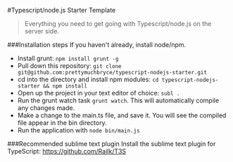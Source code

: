 #Typescript/node.js Starter Template
> Everything you need to get going with Typescript/node.js on the server side.


###Installation steps
If you haven't already, install node/npm.

* Install grunt: `npm install grunt -g`
* Pull down this repository: `git clone git@github.com:prettymuchbryce/typescript-nodejs-starter.git`
* cd into the directory and install npm modules: `cd typescript-nodejs-starter && npm install`
* Open up the project in your text editor of choice: `subl .`
* Run the grunt watch task `grunt watch`. This will automatically compile any changes made.
* Make a change to the main.ts file, and save it. You will see the compiled file appear in the bin directory.
* Run the application with `node bin/main.js`


###Recommended sublime text plugin
Install the sublime text plugin for TypeScript: https://github.com/Railk/T3S
